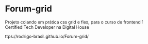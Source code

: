 # Forum-grid
Projeto colando em prática css grid e flex, para o curso de frontend 1 Certified Tech Developer na Digital House

ttps://rodrigo-brasil.github.io/Forum-grid/
